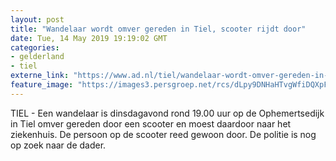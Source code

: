 ```yaml
---
layout: post
title: "Wandelaar wordt omver gereden in Tiel, scooter rijdt door"
date: Tue, 14 May 2019 19:19:02 GMT
categories: 
- gelderland 
- tiel 
externe_link: "https://www.ad.nl/tiel/wandelaar-wordt-omver-gereden-in-tiel-scooter-rijdt-door~addb46ac/"
feature_image: "https://images3.persgroep.net/rcs/dLpy9DNHaHTvgWfiDQXpF0L_WyU/diocontent/148381627/_fitwidth/400/?appId=21791a8992982cd8da851550a453bd7f&quality=0.7"
---
```


TIEL - Een wandelaar is dinsdagavond rond 19.00 uur op de Ophemertsedijk in Tiel omver gereden door een scooter en moest daardoor naar het ziekenhuis. De persoon op de scooter reed gewoon door. De politie is nog op zoek naar de dader.
